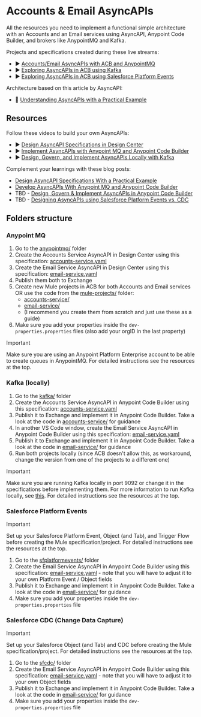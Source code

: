 # Accounts & Email AsyncAPIs

All the resources you need to implement a functional simple architecture with an Accounts and an Email services using AsyncAPI, Anypoint Code Builder, and brokers like AnypointMQ and Kafka.

Projects and specifications created during these live streams: 
- ▶️ [Accounts/Email AsyncAPIs with ACB and AnypointMQ](https://www.twitch.tv/videos/2211325574)
- ▶️ [Exploring AsyncAPIs in ACB using Kafka](https://www.twitch.tv/videos/2282483982)
- ▶️ [Exploring AsyncAPIs in ACB using Salesforce Platform Events](https://www.twitch.tv/videos/2284108803)

Architecture based on this article by AsyncAPI: 
- 📘 [Understanding AsyncAPIs with a Practical Example](https://www.asyncapi.com/blog/understanding-asyncapis)

## Resources

Follow these videos to build your own AsyncAPIs:

- ▶️ [Design AsyncAPI Specifications in Design Center](https://www.youtube.com/watch?v=GQXRW5C6U0s)
- ▶️ [Implement AsyncAPIs with Anypoint MQ and Anypoint Code Builder](https://www.youtube.com/watch?v=sf7zx_KHxLA)
- ▶️ [Design, Govern, and Implement AsyncAPIs Locally with Kafka](https://www.youtube.com/watch?v=825T7VpyaBk)

Complement your learnings with these blog posts:

- [Design AsyncAPI Specifications With a Practical Example](https://blogs.mulesoft.com/dev-guides/how-to-design-asyncapi-specifications/)
- [Develop AsyncAPIs With Anypoint MQ and Anypoint Code Builder](https://blogs.mulesoft.com/dev-guides/develop-asyncapis-with-anypoint-mq-and-anypoint-code-builder/)
- TBD - [Design, Govern & Implement AsyncAPIs in Anypoint Code Builder](https://blogs.mulesoft.com/)
- TBD - [Designing AsyncAPIs using Salesforce Platform Events vs. CDC](https://blogs.mulesoft.com/)

## Folders structure

### Anypoint MQ

1. Go to the [anypointmq/](/anypointmq/) folder
2. Create the Accounts Service AsyncAPI in Design Center using this specification: [accounts-service.yaml](anypointmq/specifications/accounts-service.yaml)
3. Create the Email Service AsyncAPI in Design Center using this specification: [email-service.yaml](anypointmq/specifications/email-service.yaml)
4. Publish them both to Exchange
5. Create new Mule projects in ACB for both Accounts and Email services OR use the code from the [mule-projects/](anypointmq/mule-projects/) folder:
    - [accounts-service/](anypointmq/mule-projects/accounts-service/)
    - [email-service/](anypointmq/mule-projects/email-service/)
    - (I recommend you create them from scratch and just use these as a guide)
6. Make sure you add your properties inside the `dev-properties.properties` files (also add your orgID in the last property)

> [!IMPORTANT]
> Make sure you are using an Anypoint Platform Enterprise account to be able to create queues in AnypointMQ. For detailed instructions see the resources at the top.

### Kafka (locally)

1. Go to the [kafka/](/kafka/) folder
2. Create the Accounts Service AsyncAPI in Anypoint Code Builder using this specification: [accounts-service.yaml](kafka/specifications/accounts-service.yaml)
3. Publish it to Exchange and implement it in Anypoint Code Builder. Take a look at the code in [accounts-service/](kafka/mule-projects/accounts-service/) for guidance
4. In another VS Code window, create the Email Service AsyncAPI in Anypoint Code Builder using this specification: [email-service.yaml](kafka/specifications/email-service.yaml)
5. Publish it to Exchange and implement it in Anypoint Code Builder. Take a look at the code in [email-service/](kafka/mule-projects/email-service/) for guidance
6. Run both projects locally (since ACB doesn't allow this, as workaround, change the version from one of the projects to a different one)

> [!IMPORTANT]
> Make sure you are running Kafka locally in port 9092 or change it in the specifications before implementing them. For more information to run Kafka locally, see [this](https://github.com/sahansera/kafka-docker). For detailed instructions see the resources at the top.

### Salesforce Platform Events

> [!IMPORTANT]
> Set up your Salesforce Platform Event, Object (and Tab), and Trigger Flow before creating the Mule specification/project. For detailed instructions see the resources at the top.

1. Go to the [sfplatformevents/](/sfplatformevents/) folder
2. Create the Email Service AsyncAPI in Anypoint Code Builder using this specification: [email-service.yaml](/sfplatformevents/specifications/email-service.yaml) - note that you will have to adjust it to your own Platform Event / Object fields
3. Publish it to Exchange and implement it in Anypoint Code Builder. Take a look at the code in [email-service/](/sfplatformevents/mule-projects/email-service/) for guidance
4. Make sure you add your properties inside the `dev-properties.properties` file

### Salesforce CDC (Change Data Capture)

> [!IMPORTANT]
> Set up your Salesforce Object (and Tab) and CDC before creating the Mule specification/project. For detailed instructions see the resources at the top.

1. Go to the [sfcdc/](/sfcdc/) folder
2. Create the Email Service AsyncAPI in Anypoint Code Builder using this specification: [email-service.yaml](/sfcdc/specifications/email-service.yaml) - note that you will have to adjust it to your own Object fields
3. Publish it to Exchange and implement it in Anypoint Code Builder. Take a look at the code in [email-service/](/sfcdc/mule-projects/email-service/) for guidance
4. Make sure you add your properties inside the `dev-properties.properties` file